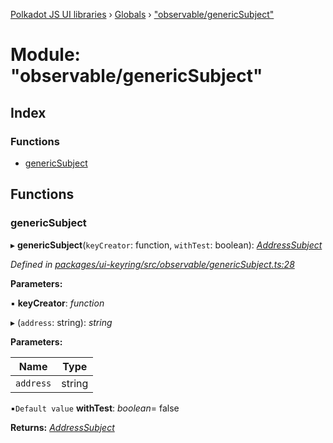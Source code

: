 [Polkadot JS UI libraries](../README.md) › [Globals](../globals.md) › ["observable/genericSubject"](_observable_genericsubject_.md)

# Module: "observable/genericSubject"

## Index

### Functions

* [genericSubject](_observable_genericsubject_.md#genericsubject)

## Functions

###  genericSubject

▸ **genericSubject**(`keyCreator`: function, `withTest`: boolean): *[AddressSubject](../interfaces/_observable_types_.addresssubject.md)*

*Defined in [packages/ui-keyring/src/observable/genericSubject.ts:28](https://github.com/polkadot-js/ui/blob/ee613b15/packages/ui-keyring/src/observable/genericSubject.ts#L28)*

**Parameters:**

▪ **keyCreator**: *function*

▸ (`address`: string): *string*

**Parameters:**

Name | Type |
------ | ------ |
`address` | string |

▪`Default value`  **withTest**: *boolean*= false

**Returns:** *[AddressSubject](../interfaces/_observable_types_.addresssubject.md)*
